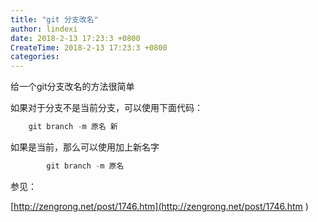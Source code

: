 ```yaml
---
title: "git 分支改名"
author: lindexi
date: 2018-2-13 17:23:3 +0800
CreateTime: 2018-2-13 17:23:3 +0800
categories: 
---
```


给一个git分支改名的方法很简单

<!--more-->



<div id="toc"></div>
<!-- csdn -->

如果对于分支不是当前分支，可以使用下面代码：

```csharp
    git branch -m 原名 新
```

如果是当前，那么可以使用加上新名字


```csharp
        git branch -m 原名 
```

参见：

[http://zengrong.net/post/1746.htm](http://zengrong.net/post/1746.htm )

